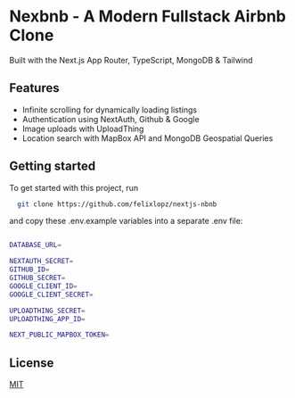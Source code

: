 # Nexbnb - A Modern Fullstack Airbnb Clone

Built with the Next.js App Router, TypeScript, MongoDB & Tailwind

## Features

- Infinite scrolling for dynamically loading listings
- Authentication using NextAuth, Github & Google
- Image uploads with UploadThing
- Location search with MapBox API and MongoDB Geospatial Queries

## Getting started

To get started with this project, run

```bash
  git clone https://github.com/felixlopz/nextjs-nbnb
```

and copy these .env.example variables into a separate .env file:

```bash

DATABASE_URL=

NEXTAUTH_SECRET=
GITHUB_ID=
GITHUB_SECRET=
GOOGLE_CLIENT_ID=
GOOGLE_CLIENT_SECRET=

UPLOADTHING_SECRET=
UPLOADTHING_APP_ID=

NEXT_PUBLIC_MAPBOX_TOKEN=
```

## License

[MIT](https://choosealicense.com/licenses/mit/)
